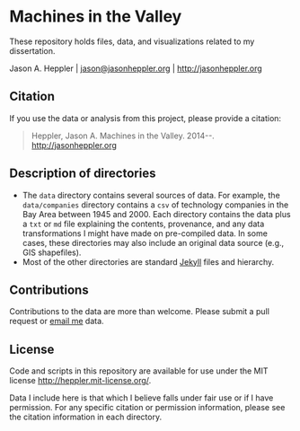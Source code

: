 # Machines in the Valley

These repository holds files, data, and visualizations related to my 
dissertation. 

Jason A. Heppler | <jason@jasonheppler.org> | http://jasonheppler.org

## Citation

If you use the data or analysis from this project, please provide a 
citation:

> Heppler, Jason A. Machines in the Valley. 2014--. 
> <http://jasonheppler.org>

## Description of directories

-   The `data` directory contains several sources of data. For example, 
    the `data/companies` directory contains a `csv` of technology 
    companies in the Bay Area between 1945 and 2000. Each directory 
    contains the data plus a `txt` or `md` file explaining the contents, 
    provenance, and any data transformations I might have made on 
    pre-compiled data. In some cases, these directories may also 
    include an original data source (e.g., GIS shapefiles).
-   Most of the other directories are standard [Jekyll][] files and 
    hierarchy.

## Contributions

Contributions to the data are more than welcome. Please submit a pull 
request or [email me][] data.

## License

Code and scripts in this repository are available for use under the MIT
license <http://heppler.mit-license.org/>. 

Data I include here is that which I believe falls under fair use or if I 
have permission. For any specific citation or permission information, 
please see the citation information in each directory.

  [Jekyll]: http://jekyllrb.com/
  [email me]: mailto:jason@jasonheppler.org
